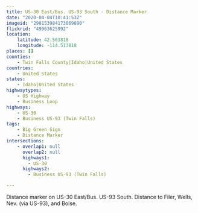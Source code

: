 ```yaml
---
title: US-30 East/Bus. US-93 South - Distance Marker
date: "2020-04-04T10:41:53Z"
imageid: "298153984173069890"
flickrid: "49963625992"
location:
    latitude: 42.563818
    longitude: -114.513818
places: []
counties:
    - Twin Falls County|Idaho|United States
countries:
    - United States
states:
    - Idaho|United States
highwaytypes:
    - US Highway
    - Business Loop
highways:
    - US-30
    - Business US-93 (Twin Falls)
tags:
    - Big Green Sign
    - Distance Marker
intersections:
    - overlap1: null
      overlap2: null
      highways1:
        - US-30
      highways2:
        - Business US-93 (Twin Falls)

---
```

Distance marker on US-30 East/Bus. US-93 South.  Distance to Filer, Wells, Nev. (via US-93), and Boise.